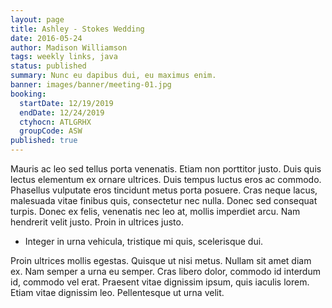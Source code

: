 ```yaml
---
layout: page
title: Ashley - Stokes Wedding
date: 2016-05-24
author: Madison Williamson
tags: weekly links, java
status: published
summary: Nunc eu dapibus dui, eu maximus enim.
banner: images/banner/meeting-01.jpg
booking:
  startDate: 12/19/2019
  endDate: 12/24/2019
  ctyhocn: ATLGRHX
  groupCode: ASW
published: true
---
```

Mauris ac leo sed tellus porta venenatis. Etiam non porttitor justo. Duis quis lectus elementum ex ornare ultrices. Duis tempus luctus eros ac commodo. Phasellus vulputate eros tincidunt metus porta posuere. Cras neque lacus, malesuada vitae finibus quis, consectetur nec nulla. Donec sed consequat turpis. Donec ex felis, venenatis nec leo at, mollis imperdiet arcu. Nam hendrerit velit justo. Proin in ultrices justo.

* Integer in urna vehicula, tristique mi quis, scelerisque dui.

Proin ultrices mollis egestas. Quisque ut nisi metus. Nullam sit amet diam ex. Nam semper a urna eu semper. Cras libero dolor, commodo id interdum id, commodo vel erat. Praesent vitae dignissim ipsum, quis iaculis lorem. Etiam vitae dignissim leo. Pellentesque ut urna velit.
